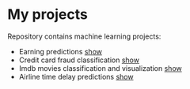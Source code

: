 # My projects
Repository contains machine learning projects:
* Earning predictions [show](earn_predictions.ipynb)
* Credit card fraud classification [show](credit_card_fraud.ipynb)
* Imdb movies classification and visualization [show](imdb_movies.ipynb)
* Airline time delay predictions [show](airline_delay_predictions.ipynb)

